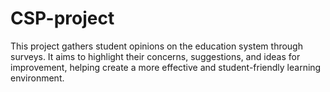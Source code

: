 # CSP-project
This project gathers student opinions on the education system through surveys. It aims to highlight their concerns, suggestions, and ideas for improvement, helping create a more effective and student-friendly learning environment.
